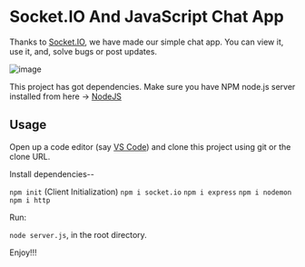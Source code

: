 # Socket.IO And JavaScript Chat App
Thanks to [Socket.IO](https://socket.io/), we have made our simple chat app. You can view it, use it, and, solve bugs or post updates. 

![image](https://user-images.githubusercontent.com/82638503/175021177-7cdd3c01-2abb-4caa-8cd7-db4c5d77d5c4.png)

This project has got dependencies. Make sure you have NPM
node.js server installed from here -> [NodeJS](https://nodejs.org) 

## Usage

Open up a code editor (say [VS Code](https://vscode.dev)) and clone this 
project using git or the clone URL.

Install dependencies--

``` npm init ``` (Client Initialization)
``` npm i socket.io ```
``` npm i express ```
``` npm i nodemon ```
``` npm i http ```

Run:

``` node server.js ```, in the root directory.

Enjoy!!!


